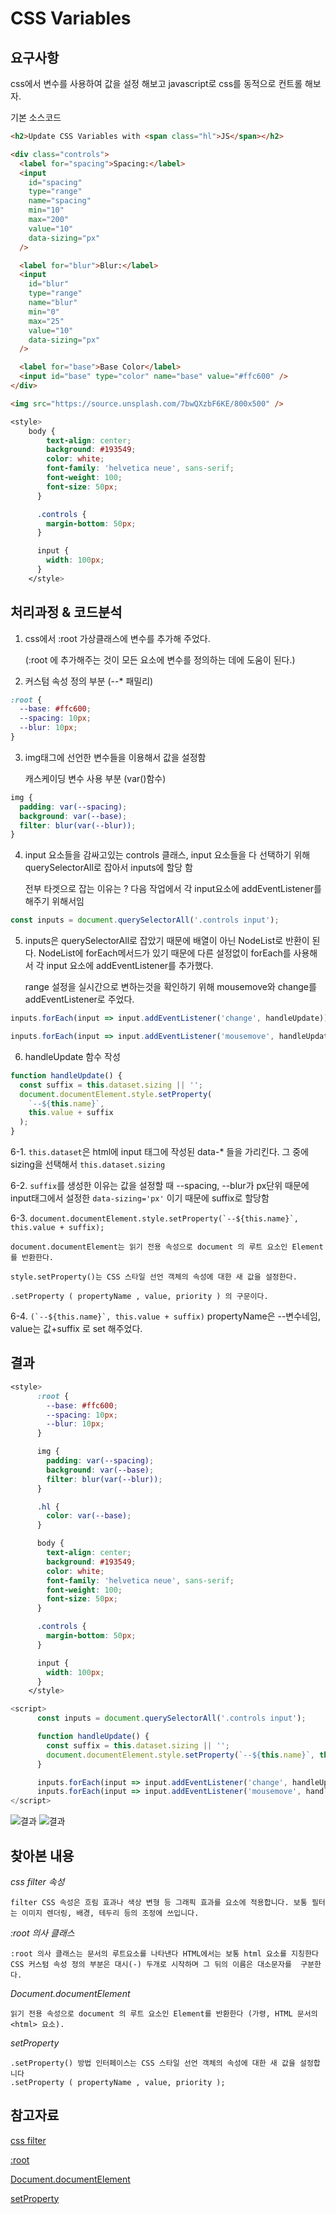 # CSS Variables

## 요구사항

css에서 변수를 사용하여 값을 설정 해보고 javascript로 css를 동적으로 컨트롤 해보자.

기본 소스코드

```html
<h2>Update CSS Variables with <span class="hl">JS</span></h2>

<div class="controls">
  <label for="spacing">Spacing:</label>
  <input
    id="spacing"
    type="range"
    name="spacing"
    min="10"
    max="200"
    value="10"
    data-sizing="px"
  />

  <label for="blur">Blur:</label>
  <input
    id="blur"
    type="range"
    name="blur"
    min="0"
    max="25"
    value="10"
    data-sizing="px"
  />

  <label for="base">Base Color</label>
  <input id="base" type="color" name="base" value="#ffc600" />
</div>

<img src="https://source.unsplash.com/7bwQXzbF6KE/800x500" />
```

```css
<style>
    body {
        text-align: center;
        background: #193549;
        color: white;
        font-family: 'helvetica neue', sans-serif;
        font-weight: 100;
        font-size: 50px;
      }

      .controls {
        margin-bottom: 50px;
      }

      input {
        width: 100px;
      }
    </style>
```

## 처리과정 & 코드분석

1. css에서 :root 가상클래스에 변수를 추가해 주었다.

   (:root 에 추가해주는 것이 모든 요소에 변수를 정의하는 데에 도움이 된다.)

2. 커스텀 속성 정의 부분 (--\* 패밀리)

```css
:root {
  --base: #ffc600;
  --spacing: 10px;
  --blur: 10px;
}
```

3. img태그에 선언한 변수들을 이용해서 값을 설정함

   캐스케이딩 변수 사용 부분 (var()함수)

```css
img {
  padding: var(--spacing);
  background: var(--base);
  filter: blur(var(--blur));
}
```

4. input 요소들을 감싸고있는 controls 클래스, input 요소들을 다 선택하기 위해 querySelectorAll로 잡아서 inputs에 할당 함

   전부 타겟으로 잡는 이유는 ? 다음 작업에서 각 input요소에 addEventListener를 해주기 위해서임

```javascript
const inputs = document.querySelectorAll('.controls input');
```

5. inputs은 querySelectorAll로 잡았기 때문에 배열이 아닌 NodeList로 반환이 된다. NodeList에 forEach메서드가 있기 때문에 다른 설정없이 forEach를 사용해서 각 input 요소에 addEventListener를 추가했다.

   range 설정을 실시간으로 변하는것을 확인하기 위해 mousemove와 change를 addEventListener로 주었다.

```javascript
inputs.forEach(input => input.addEventListener('change', handleUpdate));

inputs.forEach(input => input.addEventListener('mousemove', handleUpdate));
```

6. handleUpdate 함수 작성

```javascript
function handleUpdate() {
  const suffix = this.dataset.sizing || '';
  document.documentElement.style.setProperty(
    `--${this.name}`,
    this.value + suffix
  );
}
```

6-1. `this.dataset`은 html에 input 태그에 작성된 data-\* 들을 가리킨다. 그 중에 sizing을 선택해서 `this.dataset.sizing`

6-2. `suffix`를 생성한 이유는 값을 설정할 때 --spacing, --blur가 px단위 때문에 input태그에서 설정한 `data-sizing='px'` 이기 때문에 suffix로 할당함

6-3. `` document.documentElement.style.setProperty(`--${this.name}`, this.value + suffix); ``

    document.documentElement는 읽기 전용 속성으로 document 의 루트 요소인 Element를 반환한다.

    style.setProperty()는 CSS 스타일 선언 객체의 속성에 대한 새 값을 설정한다.

    .setProperty ( propertyName , value, priority ) 의 구문이다.

6-4. `` (`--${this.name}`, this.value + suffix) `` propertyName은 --변수네임, value는 값+suffix 로 set 해주었다.

## 결과

```css
<style>
      :root {
        --base: #ffc600;
        --spacing: 10px;
        --blur: 10px;
      }

      img {
        padding: var(--spacing);
        background: var(--base);
        filter: blur(var(--blur));
      }

      .hl {
        color: var(--base);
      }

      body {
        text-align: center;
        background: #193549;
        color: white;
        font-family: 'helvetica neue', sans-serif;
        font-weight: 100;
        font-size: 50px;
      }

      .controls {
        margin-bottom: 50px;
      }

      input {
        width: 100px;
      }
    </style>
```

```javascript
<script>
      const inputs = document.querySelectorAll('.controls input');

      function handleUpdate() {
        const suffix = this.dataset.sizing || '';
        document.documentElement.style.setProperty(`--${this.name}`, this.value + suffix);
      }

      inputs.forEach(input => input.addEventListener('change', handleUpdate));
      inputs.forEach(input => input.addEventListener('mousemove', handleUpdate));
</script>
```

![결과](/javascript30/03/blur01.JPG)
![결과](/javascript30/03/blur02.JPG)

## 찾아본 내용

_css filter 속성_

    filter CSS 속성은 흐림 효과나 색상 변형 등 그래픽 효과를 요소에 적용합니다. 보통 필터는 이미지 렌더링, 배경, 테두리 등의 조정에 쓰입니다.

_:root 의사 클래스_

    :root 의사 클래스는 문서의 루트요소를 나타낸다 HTML에서는 보통 html 요소를 지칭한다 CSS 커스텀 속성 정의 부분은 대시(-) 두개로 시작하며 그 뒤의 이름은 대소문자를  구분한다.

_Document.documentElement_

    읽기 전용 속성으로 document 의 루트 요소인 Element를 반환한다 (가령, HTML 문서의 <html> 요소).

_setProperty_

    .setProperty() 방법 인터페이스는 CSS 스타일 선언 객체의 속성에 대한 새 값을 설정합니다
    .setProperty ( propertyName , value, priority );

## 참고자료

[css filter](https://developer.mozilla.org/ko/docs/Web/CSS/filter)

[:root](https://brunch.co.kr/@techhtml/27)

[Document.documentElement](https://developer.mozilla.org/ko/docs/Web/API/Document/documentElement)

[setProperty](https://developer.mozilla.org/en-US/docs/Web/API/CSSStyleDeclaration/setProperty)
